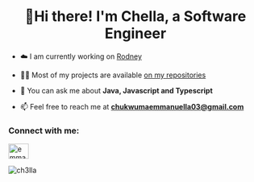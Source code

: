<h1 align="center">👋Hi there! I'm Chella, a Software Engineer</h1>

- ☁️ I am currently working on [Rodney](https://rodney-ashen.vercel.app/)

- 👨‍💻 Most of my projects are available [on my repositories](https://github.com/ch3lla?tab=repositories)

- 💬 You can ask me about **Java, Javascript and Typescript**

- 📫 Feel free to reach me at **chukwumaemmanuella03@gmail.com**

<h3 align="left">Connect with me:</h3>
<p align="left">
<a href="[https://www.linkedin.com/in/emmanuella-chukwuma](https://www.linkedin.com/in/emmanuella-chukwuma)" target="blank"><img align="center" src="https://raw.githubusercontent.com/rahuldkjain/github-profile-readme-generator/master/src/images/icons/Social/linked-in-alt.svg" alt="emmanuella chukwuma" height="30" width="40" /></a>
</p>

<p><img align="center" src="https://github-readme-streak-stats.herokuapp.com/?user=ch3lla&" alt="ch3lla" /></p>
